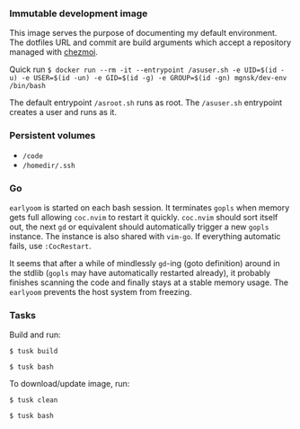 ### Immutable development image

This image serves the purpose of documenting my default environment. The dotfiles URL and commit are build arguments which accept a repository managed with [chezmoi](https://github.com/twpayne/chezmoi).

Quick run
`$ docker run --rm -it --entrypoint /asuser.sh -e UID=$(id -u) -e USER=$(id -un) -e GID=$(id -g) -e GROUP=$(id -gn) mgnsk/dev-env /bin/bash`

The default entrypoint `/asroot.sh` runs as root.
The `/asuser.sh` entrypoint creates a user and runs as it.

### Persistent volumes
* `/code`
* `/homedir/.ssh`

### Go

`earlyoom` is started on each bash session. It terminates `gopls` when memory gets full allowing `coc.nvim` to restart it quickly. `coc.nvim` should sort itself out, the next `gd` or equivalent should automatically trigger a new `gopls` instance. The instance is also shared with `vim-go`. If everything automatic fails, use `:CocRestart`.

It seems that after a while of mindlessly `gd`-ing (goto definition) around in the stdlib (`gopls` may have automatically restarted already), it probably finishes scanning the code and finally stays at a stable memory usage. The `earlyoom` prevents the host system from freezing.

### Tasks

Build and run:

`$ tusk build`

`$ tusk bash`
 

 To download/update image, run:

`$ tusk clean`

`$ tusk bash`
